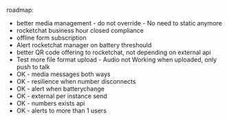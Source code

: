 
roadmap:
- better media management - do not override - No need to static anymore
- rocketchat business hour closed compliance
- offline form subscription
- Alert rocketchat manager on battery threshould
- better QR code offering to rocketchat, not depending on external api
- Test more file format upload - Audio not Working when uploaded, only push to talk
- OK - media messages both ways
- OK - resilience when number disconnects
- OK - alert when batterychange
- OK - external per instance send
- OK - numbers exists api
- OK - alerts to more than 1 users